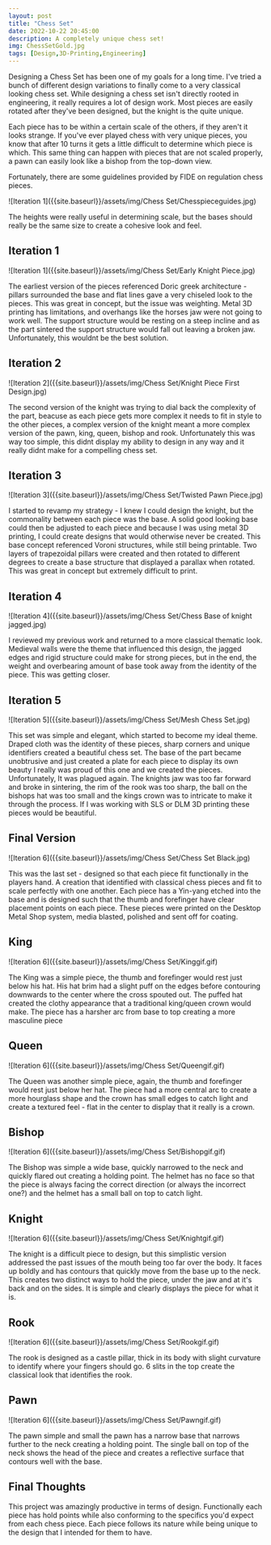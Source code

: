```yaml
---
layout: post
title: "Chess Set"
date: 2022-10-22 20:45:00 
description: A completely unique chess set!
img: ChessSetGold.jpg
tags: [Design,3D-Printing,Engineering]
---
```


Designing a Chess Set has been one of my goals for a long time. I've tried a bunch of different design variations to finally come to a very classical looking chess set.
While designing a chess set isn't directly rooted in engineering, it really requires a lot of design work. Most pieces are easily rotated after they've been designed, but the knight is the quite unique.

Each piece has to be within a certain scale of the others, if they aren't it looks strange. If you've ever played chess with very unique pieces, you know that after 10 turns it gets a little difficult to determine which piece is which. This same thing can happen with pieces that are not scaled properly, a pawn can easily look like a bishop from the top-down view.

Fortunately, there are some guidelines provided by FIDE on regulation chess pieces.

![Iteration 1]({{site.baseurl}}/assets/img/Chess Set/Chesspieceguides.jpg)

The heights were really useful in determining scale, but the bases should really be the same size to create a cohesive look and feel.

## Iteration 1
![Iteration 1]({{site.baseurl}}/assets/img/Chess Set/Early Knight Piece.jpg)

The earliest version of the pieces referenced Doric greek architecture - pillars surrounded the base and flat lines gave a very chiseled look to the pieces. This was great in concept, but the issue was weighting. Metal 3D printing has limitations, and overhangs like the horses jaw were not going to work well. The support structure would be resting on a steep incline and as the part sintered the support structure would fall out leaving a broken jaw. Unfortunately, this wouldnt be the best solution.

## Iteration 2
![Iteration 2]({{site.baseurl}}/assets/img/Chess Set/Knight Piece First Design.jpg)

The second version of the knight was trying to dial back the complexity of the part, beacuse as each piece gets more complex it needs to fit in style to the other pieces, a complex version of the knight meant a more complex version of the pawn, king, queen, bishop and rook. Unfortunately this was way too simple, this didnt display my ability to design in any way and it really didnt make for a compelling chess set.

## Iteration 3
![Iteration 3]({{site.baseurl}}/assets/img/Chess Set/Twisted Pawn Piece.jpg)

I started to revamp my strategy - I knew I could design the knight, but the commonality between each piece was the base. A solid good looking base could then be adjusted to each piece and because I was using metal 3D printing, I could create designs that would otherwise never be created. This base concept referenced Voroni structures, while still being printable. Two layers of trapezoidal pillars were created and then rotated to different degrees to create a base structure that displayed a parallax when rotated. This was great in concept but extremely difficult to print.

## Iteration 4
![Iteration 4]({{site.baseurl}}/assets/img/Chess Set/Chess Base of knight jagged.jpg)

I reviewed my previous work and returned to a more classical thematic look. Medieval walls were the theme that influenced this design, the jagged edges and rigid structure could make for strong pieces, but in the end, the weight and overbearing amount of base took away from the identity of the piece. This was getting closer.

## Iteration 5
![Iteration 5]({{site.baseurl}}/assets/img/Chess Set/Mesh Chess Set.jpg)

This set was simple and elegant, which started to become my ideal theme. Draped cloth was the identity of these pieces, sharp corners and unique identifiers created a beautiful chess set. The base of the part became unobtrusive and just created a plate for each piece to display its own beauty I really was proud of this one and we created the pieces. Unfortunately, It was plagued again. The knights jaw was too far forward and broke in sintering, the rim of the rook was too sharp, the ball on the bishops hat was too small and the kings crown was to intricate to make it through the process. If I was working with SLS or DLM 3D printing these pieces would be beautiful.

## Final Version
![Iteration 6]({{site.baseurl}}/assets/img/Chess Set/Chess Set Black.jpg)

This was the last set - designed so that each piece fit functionally in the players hand. A creation that identified with classical chess pieces and fit to scale perfectly with one another. Each piece has a Yin-yang etched into the base and is designed such that the thumb and forefinger have clear placement points on each piece. These pieces were printed on the Desktop Metal Shop system, media blasted, polished and sent off for coating.

## King
![Iteration 6]({{site.baseurl}}/assets/img/Chess Set/Kinggif.gif)

The King was a simple piece, the thumb and forefinger would rest just below his hat. His hat brim had a slight puff on the edges before contouring downwards to the center where the cross spouted out. The puffed hat created the clothy appearance that a traditional king/queen crown would make. The piece has a harsher arc from base to top creating a more masculine piece

## Queen
![Iteration 6]({{site.baseurl}}/assets/img/Chess Set/Queengif.gif)

The Queen was another simple piece, again, the thumb and forefinger would rest just below her hat. The piece had a more central arc to create a more hourglass shape and the crown has small edges to catch light and create a textured feel - flat in the center to display that it really is a crown.

## Bishop
![Iteration 6]({{site.baseurl}}/assets/img/Chess Set/Bishopgif.gif)

The Bishop was simple a wide base, quickly narrowed to the neck and quickly flared out creating a holding point. The helmet has no face so that the piece is always facing the correct direction (or always the incorrect one?) and the helmet has a small ball on top to catch light.
## Knight
![Iteration 6]({{site.baseurl}}/assets/img/Chess Set/Knightgif.gif)

The knight is a difficult piece to design, but this simplistic version addressed the past issues of the mouth being too far over the body. It faces up boldly and has contours that quickly move from the base up to the neck. This creates two distinct ways to hold the piece, under the jaw and at it's back and on the sides. It is simple and clearly displays the piece for what it is.
## Rook
![Iteration 6]({{site.baseurl}}/assets/img/Chess Set/Rookgif.gif)

The rook is designed as a castle pillar, thick in its body with slight curvature to identify where your fingers should go. 6 slits in the top create the classical look that identifies the rook.
## Pawn
![Iteration 6]({{site.baseurl}}/assets/img/Chess Set/Pawngif.gif)

The pawn simple and small the pawn has a narrow base that narrows further to the neck creating a holding point. The single ball on top of the neck shows the head of the piece and creates a reflective surface that contours well with the base.

## Final Thoughts

This project was amazingly productive in terms of design. Functionally each piece has hold points while also conforming to the specifics you'd expect from each chess piece. Each piece follows its nature while being unique to the design that I intended for them to have.

